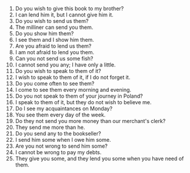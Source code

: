 1. Do you wish to give this book to my brother?
2. I can lend him it, but I cannot give him it.
3. Do you wish to send us them?
4. The milliner can send you them.
5. Do you show him them?
6. I see them and I show him them.
7. Are you afraid to lend us them?
8. I am not afraid to lend you them.
9. Can you not send us some fish?
10. I cannot send you any; I have only a little.
11. Do you wish to speak to them of it?
12. I wish to speak to them of it, if I do not forget it.
13. Do you come often to see them?
14. I come to see them every morning and evening.
15. Do you not speak to them of your journey in Poland?
16. I speak to them of it, but they do not wish to believe me.
17. Do I see my acquaintances on Monday?
18. You see them every day of the week.
19. Do they not send you more money than our merchant's clerk?
20. They send me more than he.
21. Do you send any to the bookseller?
22. I send him some when I owe him some.
23. Are you not wrong to send him some?
24. I cannot be wrong to pay my debts.
25. They give you some, and they lend you some when you have need of them.
